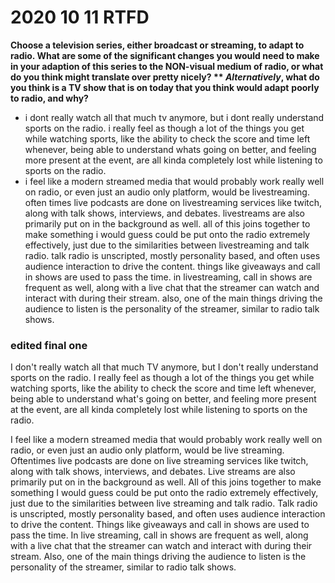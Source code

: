 # 2020 10 11 RTFD



**Choose a television series, either broadcast or streaming, to  adapt to radio. What are some of the significant changes you would need  to make in your adaption of this series to the NON-visual medium of  radio, or what do you think might translate over pretty nicely? ** ***Alternatively***, what do you think is a TV show that is on today that you think would adapt** **poorly** **to radio, and why?**

- i dont really watch all that much tv anymore, but i dont really understand sports on the radio. i really feel as though a lot of the things you get while watching sports, like the ability to check the score and time left whenever, being able to understand whats going on better, and feeling more present at the event, are all kinda completely lost while listening to sports on the radio.
- i feel like a modern streamed media that would probably work really well on radio, or even just an audio only platform, would be livestreaming. often times live podcasts are done on livestreaming services like twitch, along with talk shows, interviews, and debates. livestreams are also primarily put on in the background as well. all of this joins together to make something i would guess could be put onto the radio extremely effectively, just due to the similarities between livestreaming and talk radio. talk radio is unscripted, mostly personality based, and often uses audience interaction to drive the content. things like giveaways and call in shows are used to pass the time. in livestreaming, call in shows are frequent as well, along with a live chat that the streamer can watch and interact with during their stream. also, one of the main things driving the audience to listen is the personality of the streamer, similar to radio talk shows.



### edited final one

I don't really watch all that much TV anymore, but I don't really understand sports on the radio. I really feel as though a lot of the things you get while watching sports, like the ability to check the score and time left whenever, being able to understand what's going on better, and feeling more present at the event, are all kinda completely lost while listening to sports on the radio.

I feel like a modern streamed media that would probably work really well on radio, or even just an audio only platform, would be live streaming. Oftentimes live podcasts are done on live streaming services like twitch, along with talk shows, interviews, and debates. Live streams are also primarily put on in the background as well. All of this joins together to make something I would guess could be put onto the radio extremely effectively, just due to the similarities between live streaming and talk radio. Talk radio is unscripted, mostly personality based, and often uses audience interaction to drive the content. Things like giveaways and call in shows are used to pass the time. In live streaming, call in shows are frequent as well, along with a live chat that the streamer can watch and interact with during their stream. Also, one of the main things driving the audience to listen is the personality of the streamer, similar to radio talk shows.